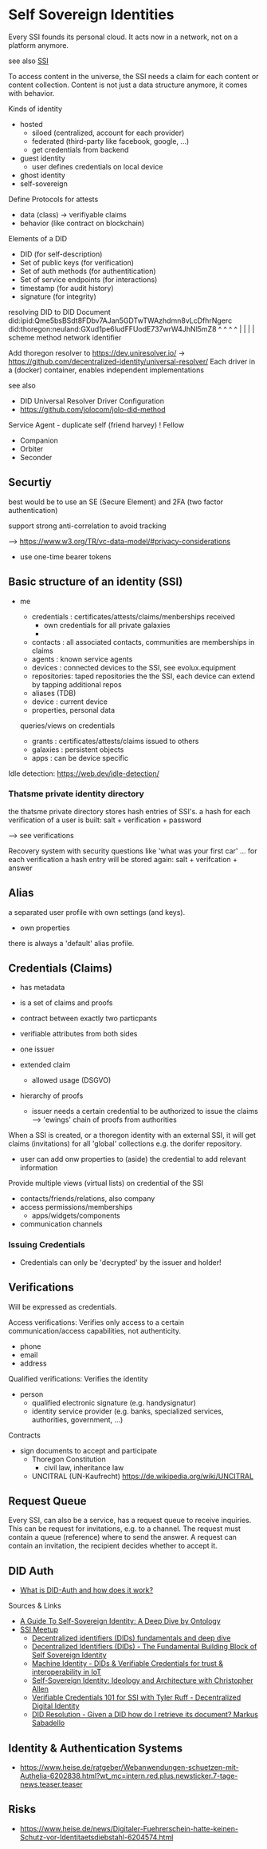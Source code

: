 Self Sovereign Identities
=========================

Every SSI founds its personal cloud. It acts now in a network, not on a platform anymore.

see also [SSI](./ssi.md)

To access content in the universe, the SSI needs a claim for each content or content collection.
Content is not just a data structure anymore, it comes with behavior. 

Kinds of identity
- hosted
    - siloed (centralized, account for each provider)
    - federated (third-party like facebook, google, ...)
    - get credentials from backend
- guest identity
    - user defines credentials on local device
- ghost identity
- self-sovereign

Define Protocols for attests
- data (class) -> verifiyable claims
- behavior (like contract on blockchain)

Elements of a DID
- DID (for self-description)
- Set of public keys (for verification)
- Set of auth methods (for authentitication)
- Set of service endpoints (for interactions)
- timestamp (for audit history)
- signature (for integrity)

resolving DID to DID Document
    did:ipid:Qme5bsBSdt8FDbv7AJan5GDTwTWAzhdmn8vLcDfhrNgerc
    did:thoregon:neuland:GXud1pe6IudFFUodE737wrW4JhNl5mZ8
     ^    ^       ^        ^
     |    |       |        |
  scheme method network identifier

Add thoregon resolver to https://dev.uniresolver.io/ -> https://github.com/decentralized-identity/universal-resolver/
Each driver in a (docker) container, enables independent implementations

see also 
- DID Universal Resolver Driver Configuration
- https://github.com/jolocom/jolo-did-method

Service Agent - duplicate self (friend harvey)
! Fellow
- Companion
- Orbiter
- Seconder

## Securtiy

best would be to use an SE (Secure Element) and 2FA (two factor authentication)

support strong anti-correlation to avoid tracking 

--> https://www.w3.org/TR/vc-data-model/#privacy-considerations

- use one-time bearer tokens

## Basic structure of an identity (SSI)

- me
    - credentials : certificates/attests/claims/menberships received
        - own credentials for all private galaxies
        - 
    - contacts    : all associated contacts, communities are memberships in claims 
    - agents      : known service agents
    - devices     : connected devices to the SSI, see evolux.equipment
    - repositories: taped repositories the the SSI, each device can extend by tapping additional repos
    - aliases  (TDB)
    - device      : current device
    - properties, personal data    
    
    queries/views on credentials
    - grants      : certificates/attests/claims issued to others
    - galaxies    : persistent objects
    - apps        : can be device specific

Idle detection: https://web.dev/idle-detection/

### Thatsme private identity directory

the thatsme private directory stores hash entries of SSI's.
a hash for each verification of a user is built: salt + verification + password

--> see verifications

Recovery system with security questions like 'what was your first car' ...
for each verification a hash entry will be stored again: salt + verifcation + answer 

## Alias

a separated user profile with own settings (and keys).
- own properties

there is always a 'default' alias profile.

## Credentials (Claims)

- has metadata
- is a set of claims and proofs
- contract between exactly two particpants
- verifiable attributes from both sides
- one issuer
- extended claim 
    - allowed usage (DSGVO)

- hierarchy of proofs
    - issuer needs a certain credential to be authorized to issue the claims
    --> 'ewings' chain of proofs from authorities

When a SSI is created, or a thoregon identity with an external SSI,
it will get claims (invitations) for all 'global' collections e.g. the dorifer repository.

- user can add onw properties to (aside) the credential to add relevant information

Provide multiple views (virtual lists) on credential of the SSI
- contacts/friends/relations, also company
- access permissions/memberships
    - apps/widgets/components
- communication channels


### Issuing Credentials


- Credentials can only be 'decrypted' by the issuer and holder!


## Verifications

Will be expressed as credentials.

Access verifications: Verifies only access to a certain communication/access capabilities, not authenticity.

- phone
- email
- address

Qualified verifications: Verifies the identity 

- person
    - qualified electronic signature (e.g. handysignatur)
    - identity service provider (e.g. banks, specialized services, authorities, government, ...)

Contracts
    
- sign documents to accept and participate
    - Thoregon Constitution
        - civil law, inheritance law
    - UNCITRAL (UN-Kaufrecht) https://de.wikipedia.org/wiki/UNCITRAL

## Request Queue

Every SSI, can also be a service, has a request queue to receive inquiries.
This can be request for invitations, e.g. to a channel.
The request must contain a queue (reference) where to send the answer.
A request can contain an invitation, the recipient decides whether to accept it. 


## DID Auth
- [What is DID-Auth and how does it work?](https://medium.com/@sethisaab/what-is-did-auth-and-how-does-it-works-1e4884383a53)

Sources & Links
- [A Guide To Self-Sovereign Identity: A Deep Dive by Ontology](https://medium.com/ontologynetwork/a-guide-to-self-sovereign-identity-a-deep-dive-by-ontology-3fe0f12c3be2)
- [SSI Meetup](https://www.youtube.com/channel/UCSqSTlKdbbCM1muGOhDa3Og/videos)
    - [Decentralized identifiers (DIDs) fundamentals and deep dive](https://www.youtube.com/watch?v=SHuRRaOBMz4)
    - [Decentralized Identifiers (DIDs) - The Fundamental Building Block of Self Sovereign Identity](https://www.youtube.com/watch?v=Jcfy9wd5bZI)
    - [Machine Identity - DIDs & Verifiable Credentials for trust & interoperability in IoT](https://www.youtube.com/watch?v=TJQ8Pt4lfuA)
    - [Self-Sovereign Identity: Ideology and Architecture with Christopher Allen](https://www.youtube.com/watch?v=MGYOWqCMLKg)
    - [Verifiable Credentials 101 for SSI with Tyler Ruff - Decentralized Digital Identity](https://www.youtube.com/watch?v=6O_iJnhIh5o)
    - [DID Resolution - Given a DID how do I retrieve its document? Markus Sabadello](https://youtube.com/watch?v=gf2g4O3yqCc)


## Identity & Authentication Systems

- https://www.heise.de/ratgeber/Webanwendungen-schuetzen-mit-Authelia-6202838.html?wt_mc=intern.red.plus.newsticker.7-tage-news.teaser.teaser

## Risks

- https://www.heise.de/news/Digitaler-Fuehrerschein-hatte-keinen-Schutz-vor-Identitaetsdiebstahl-6204574.html
